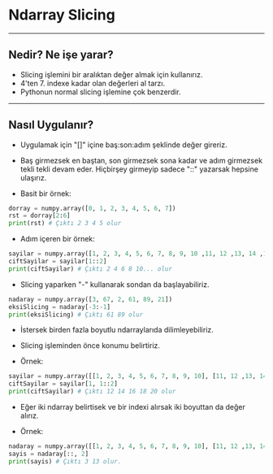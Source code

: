 # Ndarray Slicing

---

## Nedir? Ne işe yarar?

- Slicing işlemini bir aralıktan değer almak için kullanırız.
- 4'ten 7. indexe kadar olan değerleri al tarzı.
- Pythonun normal slicing işlemine çok benzerdir.

---

## Nasıl Uygulanır?

- Uygulamak için "[]" içine baş:son:adım şeklinde değer gireriz.
- Baş girmezsek en baştan, son girmezsek sona kadar ve adım girmezsek
  tekli tekli devam eder. Hiçbirşey girmeyip sadece "::" yazarsak
  hepsine ulaşırız.

- Basit bir örnek:

```python
dorray = numpy.array([0, 1, 2, 3, 4, 5, 6, 7])
rst = dorray[2:6]
print(rst) # Çıktı 2 3 4 5 olur
```

- Adım içeren bir örnek:

```python
sayilar = numpy.array([1, 2, 3, 4, 5, 6, 7, 8, 9, 10 ,11, 12 ,13, 14 ,15, 16 ,17, 18, 19, 20])
ciftSayilar = sayilar[1::2]
print(ciftSayilar) # Çıktı 2 4 6 8 10... olur
```

- Slicing yaparken "-" kullanarak sondan da başlayabiliriz.

```python
nadaray = numpy.array([3, 67, 2, 61, 89, 21])
eksiSlicing = nadaray[-3:-1]
print(eksiSlicing) # Çıktı 61 89 olur
```

- İstersek birden fazla boyutlu ndarraylarıda dilimleyebiliriz.
- Slicing işleminden önce konumu belirtiriz.

- Örnek:

```python
sayilar = numpy.array([[1, 2, 3, 4, 5, 6, 7, 8, 9, 10], [11, 12 ,13, 14 ,15, 16 ,17, 18, 19, 20]])
ciftSayilar = sayilar[1, 1::2]
print(ciftSayilar) # Çıktı 12 14 16 18 20 olur
```

- Eğer iki ndarray belirtisek ve bir indexi alırsak
  iki boyuttan da değer alırız.

- Örnek:

```python
nadaray = numpy.array([[1, 2, 3, 4, 5, 6, 7, 8, 9, 10], [11, 12 ,13, 14 ,15, 16 ,17, 18, 19, 20]])
sayis = nadaray[::, 2]
print(sayis) # Çıktı 3 13 olur.
```

